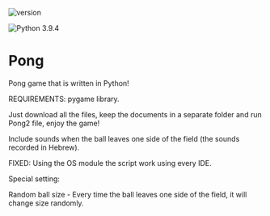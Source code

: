 
![version](https://img.shields.io/badge/version-2.0-blue)

![Python 3.9.4](https://img.shields.io/badge/Python-3.9.4-yellow.svg)

# Pong
Pong game that is written in Python!

REQUIREMENTS: pygame library.

Just download all the files, keep the documents in a separate folder and run Pong2 file, enjoy the game!

Include sounds when the ball leaves one side of the field (the sounds recorded in Hebrew).

FIXED: Using the OS module the script work using every IDE.

Special setting: 

Random ball size - 
Every time the ball leaves one side of the field, it will change size randomly.

